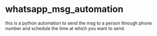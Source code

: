 # whatsapp_msg_automation

this is a python automation to send the msg to a person through phone number and schedule the time at which you want to send.
